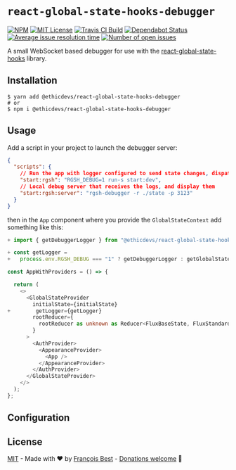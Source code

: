 # `react-global-state-hooks-debugger`

[![NPM](https://img.shields.io/npm/v/react-global-state-hooks-debugger?color=red)](https://www.npmjs.com/package/react-global-state-hooks-debugger)
[![MIT License](https://img.shields.io/github/license/EthicDevs/react-global-state-hooks-debugger.svg?color=blue)](https://github.com/EthicDevs/react-global-state-hooks-debugger/blob/master/LICENSE)
[![Travis CI Build](https://img.shields.io/travis/com/EthicDevs/react-global-state-hooks-debugger.svg)](https://travis-ci.com/EthicDevs/react-global-state-hooks-debugger)
[![Dependabot Status](https://api.dependabot.com/badges/status?host=github&repo=EthicDevs/react-global-state-hooks-debugger)](https://dependabot.com)
[![Average issue resolution time](https://isitmaintained.com/badge/resolution/EthicDevs/react-global-state-hooks-debugger.svg)](https://isitmaintained.com/project/EthicDevs/react-global-state-hooks-debugger)
[![Number of open issues](https://isitmaintained.com/badge/open/EthicDevs/react-global-state-hooks-debugger.svg)](https://isitmaintained.com/project/EthicDevs/react-global-state-hooks-debugger)

A small WebSocket based debugger for use with the [react-global-state-hooks](https://github.com/EthicDevs/react-global-state-hooks) library.

## Installation

```shell
$ yarn add @ethicdevs/react-global-state-hooks-debugger
# or
$ npm i @ethicdevs/react-global-state-hooks-debugger
```

## Usage

Add a script in your project to launch the debugger server:

```json
{
  "scripts": {
    // Run the app with logger configured to send state changes, dispatched actions, etc
    "start:rgsh": "RGSH_DEBUG=1 run-s start:dev",
    // Local debug server that receives the logs, and display them
    "start:rgsh:server": "rgsh-debugger -r ./state -p 3123"
  }
}
```

then in the `App` component where you provide the `GlobalStateContext` add something like this:

```ts
+ import { getDebuggerLogger } from "@ethicdevs/react-global-state-hooks-debugger";

+ const getLogger =
+   process.env.RGSH_DEBUG === "1" ? getDebuggerLogger : getGlobalStateLogger;

const AppWithProviders = () => {

  return (
    <>
      <GlobalStateProvider
        initialState={initialState}
+        getLogger={getLogger}
        rootReducer={
          rootReducer as unknown as Reducer<FluxBaseState, FluxStandardAction>
        }
      >
        <AuthProvider>
          <AppearanceProvider>
            <App />
          </AppearanceProvider>
        </AuthProvider>
      </GlobalStateProvider>
    </>
  );
};
```

## Configuration

## License

[MIT](https://github.com/EthicDevs/react-global-state-hooks-debugger/blob/master/LICENSE) - Made with ❤️ by [François Best](https://francoisbest.com) - [Donations welcome](https://paypal.me/francoisbest?locale.x=fr_FR) 🙏
